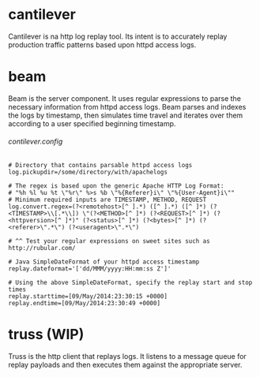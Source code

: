 cantilever
==========
Cantilever is na http log replay tool. Its intent is to accurately replay production traffic patterns based upon httpd access logs.

**beam**
==========
Beam is the server component. It uses regular expressions to parse the necessary information from httpd access logs. Beam parses and indexes the logs by timestamp, then simulates time travel and iterates over them according to a user specified beginning timestamp.

###### contilever.config
```
# Directory that contains parsable httpd access logs
log.pickupdir=/some/directory/with/apachelogs

# The regex is based upon the generic Apache HTTP Log Format:
# "%h %l %u %t \"%r\" %>s %b \"%{Referer}i\" \"%{User-Agent}i\""
# Minimum required inputs are TIMESTAMP, METHOD, REQUEST
log.convert.regex=(?<remotehost>[^ ].*) ([^ ].*) ([^ ]*) (?<TIMESTAMP>\\[.*\\]) \"(?<METHOD>[^ ]*) (?<REQUEST>[^ ]*) (?<httpversion>[^ ]*)" (?<status>[^ ]*) (?<bytes>[^ ]*) (?<referer>\".*\") (?<useragent>\".*\")

# ^^ Test your regular expressions on sweet sites such as http://rubular.com/

# Java SimpleDateFormat of your httpd access timestamp
replay.dateformat='['dd/MMM/yyyy:HH:mm:ss Z']'

# Using the above SimpleDateFormat, specify the replay start and stop times
replay.starttime=[09/May/2014:23:30:15 +0000]
replay.endtime=[09/May/2014:23:30:49 +0000]

```

**truss** (WIP)
==========
Truss is the http client that replays logs. It listens to a message queue for replay payloads and then executes them against the appropriate server.
